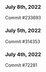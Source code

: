 ### July 8th, 2022

Commit #233693

### July 5th, 2022

Commit #314353


### July 4th, 2022

Commit #72281
